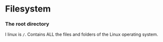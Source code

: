 # Filesystem

### The root directory
I linux is `/`. Contains ALL the files and folders of the Linux operating system.